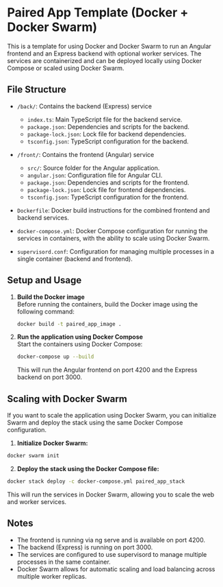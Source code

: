 # Paired App Template (Docker + Docker Swarm)

This is a template for using Docker and Docker Swarm to run an Angular frontend and an Express backend with optional worker services. The services are containerized and can be deployed locally using Docker Compose or scaled using Docker Swarm.

## File Structure

- `/back/`: Contains the backend (Express) service
  - `index.ts`: Main TypeScript file for the backend service.
  - `package.json`: Dependencies and scripts for the backend.
  - `package-lock.json`: Lock file for backend dependencies.
  - `tsconfig.json`: TypeScript configuration for the backend.

- `/front/`: Contains the frontend (Angular) service
  - `src/`: Source folder for the Angular application.
  - `angular.json`: Configuration file for Angular CLI.
  - `package.json`: Dependencies and scripts for the frontend.
  - `package-lock.json`: Lock file for frontend dependencies.
  - `tsconfig.json`: TypeScript configuration for the frontend.

- `Dockerfile`: Docker build instructions for the combined frontend and backend services.
- `docker-compose.yml`: Docker Compose configuration for running the services in containers, with the ability to scale using Docker Swarm.
- `supervisord.conf`: Configuration for managing multiple processes in a single container (backend and frontend).

## Setup and Usage

1. **Build the Docker image**  
   Before running the containers, build the Docker image using the following command:

   ```bash
   docker build -t paired_app_image .
   ```

2. **Run the application using Docker Compose**  
   Start the containers using Docker Compose:

   ```bash
   docker-compose up --build
   ```
   This will run the Angular frontend on port 4200 and the Express backend on port 3000.

## Scaling with Docker Swarm

If you want to scale the application using Docker Swarm, you can initialize Swarm and deploy the stack using the same Docker Compose configuration.

1. **Initialize Docker Swarm:**

```bash
docker swarm init
````

2. **Deploy the stack using the Docker Compose file:**

```bash
docker stack deploy -c docker-compose.yml paired_app_stack
```

This will run the services in Docker Swarm, allowing you to scale the web and worker services.

## Notes

- The frontend is running via ng serve and is available on port 4200.
- The backend (Express) is running on port 3000.
- The services are configured to use supervisord to manage multiple processes in the same container.
- Docker Swarm allows for automatic scaling and load balancing across multiple worker replicas.
